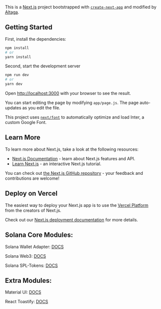 This is a [Next.js](https://nextjs.org/) project bootstrapped with [`create-next-app`](https://github.com/vercel/next.js/tree/canary/packages/create-next-app) and modified by [Altaga](https://altaga-hacker.com/).

## Getting Started

First, install the dependencies:

```bash
npm install 
# or
yarn install
```

Second, start the development server

```bash
npm run dev
# or
yarn dev
```

Open [http://localhost:3000](http://localhost:3000) with your browser to see the result.

You can start editing the page by modifying `app/page.js`. The page auto-updates as you edit the file.

This project uses [`next/font`](https://nextjs.org/docs/basic-features/font-optimization) to automatically optimize and load Inter, a custom Google Font.

## Learn More

To learn more about Next.js, take a look at the following resources:

- [Next.js Documentation](https://nextjs.org/docs) - learn about Next.js features and API.
- [Learn Next.js](https://nextjs.org/learn) - an interactive Next.js tutorial.

You can check out [the Next.js GitHub repository](https://github.com/vercel/next.js/) - your feedback and contributions are welcome!

## Deploy on Vercel

The easiest way to deploy your Next.js app is to use the [Vercel Platform](https://vercel.com/new?utm_medium=default-template&filter=next.js&utm_source=create-next-app&utm_campaign=create-next-app-readme) from the creators of Next.js.

Check out our [Next.js deployment documentation](https://nextjs.org/docs/deployment) for more details.

## Solana Core Modules:

Solana Wallet Adapter: [DOCS](https://github.com/anza-xyz/wallet-adapter/blob/master/APP.md)

Solana Web3: [DOCS](https://solana-labs.github.io/solana-web3.js/)

Solana SPL-Tokens: [DOCS](https://github.com/solana-labs/solana-program-library)

## Extra Modules:

Material UI: [DOCS](https://mui.com/material-ui/getting-started/)

React Toastify: [DOCS](https://www.npmjs.com/package/react-toastify)